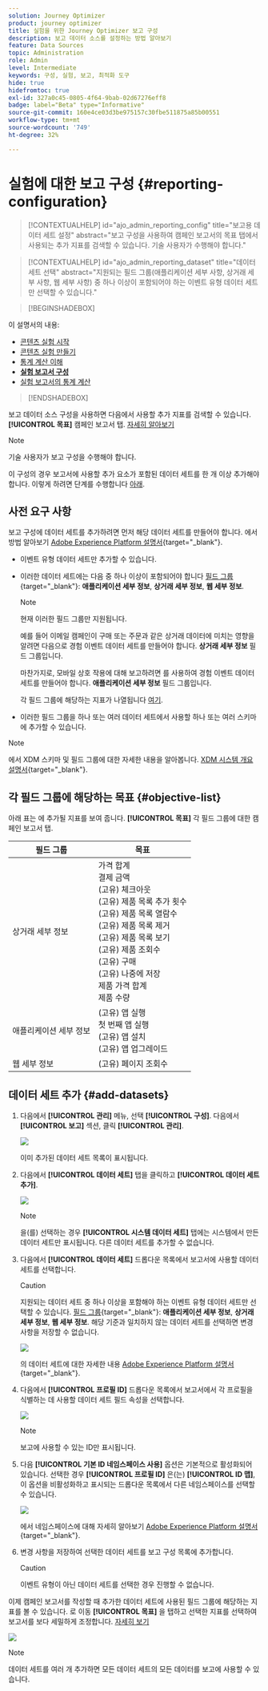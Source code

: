 ```yaml
---
solution: Journey Optimizer
product: journey optimizer
title: 실험을 위한 Journey Optimizer 보고 구성
description: 보고 데이터 소스를 설정하는 방법 알아보기
feature: Data Sources
topic: Administration
role: Admin
level: Intermediate
keywords: 구성, 실험, 보고, 최적화 도구
hide: true
hidefromtoc: true
exl-id: 327a0c45-0805-4f64-9bab-02d67276eff8
badge: label="Beta" type="Informative"
source-git-commit: 160e4ce03d3be975157c30fbe511875a85b00551
workflow-type: tm+mt
source-wordcount: '749'
ht-degree: 32%

---
```


# 실험에 대한 보고 구성 {#reporting-configuration}

>[!CONTEXTUALHELP]
>id="ajo_admin_reporting_config"
>title="보고용 데이터 세트 설정"
>abstract="보고 구성을 사용하여 캠페인 보고서의 목표 탭에서 사용되는 추가 지표를 검색할 수 있습니다. 기술 사용자가 수행해야 합니다."

>[!CONTEXTUALHELP]
>id="ajo_admin_reporting_dataset"
>title="데이터 세트 선택"
>abstract="지원되는 필드 그룹(애플리케이션 세부 사항, 상거래 세부 사항, 웹 세부 사항) 중 하나 이상이 포함되어야 하는 이벤트 유형 데이터 세트만 선택할 수 있습니다."

>[!BEGINSHADEBOX]

이 설명서의 내용:

* [콘텐츠 실험 시작](get-started-experiment.md)
* [콘텐츠 실험 만들기](content-experiment.md)
* [통계 계산 이해](experiment-calculations.md)
* **[실험 보고서 구성](reporting-configuration.md)**
* [실험 보고서의 통계 계산](experiment-report-calculations.md)

>[!ENDSHADEBOX]

<!--The reporting data source configuration allows you to define a connection to a system in order to retrieve additional information that will be used in your reports.-->

보고 데이터 소스 구성을 사용하면 다음에서 사용할 추가 지표를 검색할 수 있습니다. **[!UICONTROL 목표]** 캠페인 보고서 탭. [자세히 알아보기](content-experiment.md#objectives-global)

>[!NOTE]
>
>기술 사용자가 보고 구성을 수행해야 합니다. <!--Rights?-->

이 구성의 경우 보고서에 사용할 추가 요소가 포함된 데이터 세트를 한 개 이상 추가해야 합니다. 이렇게 하려면 단계를 수행합니다 [아래](#add-datasets).

<!--
➡️ [Discover this feature in video](#video)
-->

## 사전 요구 사항


보고 구성에 데이터 세트를 추가하려면 먼저 해당 데이터 세트를 만들어야 합니다. 에서 방법 알아보기 [Adobe Experience Platform 설명서](https://experienceleague.adobe.com/docs/experience-platform/catalog/datasets/user-guide.html?lang=ko#create){target="_blank"}.

* 이벤트 유형 데이터 세트만 추가할 수 있습니다.

* 이러한 데이터 세트에는 다음 중 하나 이상이 포함되어야 합니다 [필드 그룹](https://experienceleague.adobe.com/docs/experience-platform/xdm/tutorials/create-schema-ui.html?lang=ko#field-group){target="_blank"}: **애플리케이션 세부 정보**, **상거래 세부 정보**, **웹 세부 정보**.

   >[!NOTE]
   >
   >현재 이러한 필드 그룹만 지원됩니다.

   예를 들어 이메일 캠페인이 구매 또는 주문과 같은 상거래 데이터에 미치는 영향을 알려면 다음으로 경험 이벤트 데이터 세트를 만들어야 합니다. **상거래 세부 정보** 필드 그룹입니다.

   마찬가지로, 모바일 상호 작용에 대해 보고하려면 를 사용하여 경험 이벤트 데이터 세트를 만들어야 합니다. **애플리케이션 세부 정보** 필드 그룹입니다.

   각 필드 그룹에 해당하는 지표가 나열됩니다 [여기](#objective-list).

* 이러한 필드 그룹을 하나 또는 여러 데이터 세트에서 사용할 하나 또는 여러 스키마에 추가할 수 있습니다.

>[!NOTE]
>
>에서 XDM 스키마 및 필드 그룹에 대한 자세한 내용을 알아봅니다. [XDM 시스템 개요 설명서](https://experienceleague.adobe.com/docs/experience-platform/xdm/home.html?lang=ko){target="_blank"}.

## 각 필드 그룹에 해당하는 목표 {#objective-list}

아래 표는 에 추가될 지표를 보여 줍니다. **[!UICONTROL 목표]** 각 필드 그룹에 대한 캠페인 보고서 탭.

| 필드 그룹 | 목표 |
|--- |--- |
| 상거래 세부 정보 | 가격 합계<br>결제 금액<br>(고유) 체크아웃<br>(고유) 제품 목록 추가 횟수<br>(고유) 제품 목록 열람수<br>(고유) 제품 목록 제거<br>(고유) 제품 목록 보기<br>(고유) 제품 조회수<br>(고유) 구매<br>(고유) 나중에 저장<br>제품 가격 합계<br>제품 수량 |
| 애플리케이션 세부 정보 | (고유) 앱 실행<br>첫 번째 앱 실행<br>(고유) 앱 설치<br>(고유) 앱 업그레이드 |
| 웹 세부 정보 | (고유) 페이지 조회수 |

## 데이터 세트 추가 {#add-datasets}

1. 다음에서 **[!UICONTROL 관리]** 메뉴, 선택 **[!UICONTROL 구성]**. 다음에서  **[!UICONTROL 보고]** 섹션, 클릭 **[!UICONTROL 관리]**.

   ![](assets/reporting-config-menu.png)

   이미 추가된 데이터 세트 목록이 표시됩니다.

1. 다음에서 **[!UICONTROL 데이터 세트]** 탭을 클릭하고 **[!UICONTROL 데이터 세트 추가]**.

   ![](assets/reporting-config-add.png)

   >[!NOTE]
   >
   >을(를) 선택하는 경우 **[!UICONTROL 시스템 데이터 세트]** 탭에는 시스템에서 만든 데이터 세트만 표시됩니다. 다른 데이터 세트를 추가할 수 없습니다.

1. 다음에서 **[!UICONTROL 데이터 세트]** 드롭다운 목록에서 보고서에 사용할 데이터 세트를 선택합니다.

   >[!CAUTION]
   >
   >지원되는 데이터 세트 중 하나 이상을 포함해야 하는 이벤트 유형 데이터 세트만 선택할 수 있습니다. [필드 그룹](https://experienceleague.adobe.com/docs/experience-platform/xdm/tutorials/create-schema-ui.html?lang=ko#field-group){target="_blank"}: **애플리케이션 세부 정보**, **상거래 세부 정보**, **웹 세부 정보**. 해당 기준과 일치하지 않는 데이터 세트를 선택하면 변경 사항을 저장할 수 없습니다.

   ![](assets/reporting-config-datasets.png)

   의 데이터 세트에 대한 자세한 내용 [Adobe Experience Platform 설명서](https://experienceleague.adobe.com/docs/experience-platform/catalog/datasets/overview.html?lang=ko){target="_blank"}.

1. 다음에서 **[!UICONTROL 프로필 ID]** 드롭다운 목록에서 보고서에서 각 프로필을 식별하는 데 사용할 데이터 세트 필드 속성을 선택합니다.

   ![](assets/reporting-config-profile-id.png)

   >[!NOTE]
   >
   >보고에 사용할 수 있는 ID만 표시됩니다.

1. 다음 **[!UICONTROL 기본 ID 네임스페이스 사용]** 옵션은 기본적으로 활성화되어 있습니다. 선택한 경우 **[!UICONTROL 프로필 ID]** 은(는) **[!UICONTROL ID 맵]**, 이 옵션을 비활성화하고 표시되는 드롭다운 목록에서 다른 네임스페이스를 선택할 수 있습니다.

   ![](assets/reporting-config-namespace.png)

   에서 네임스페이스에 대해 자세히 알아보기 [Adobe Experience Platform 설명서](https://experienceleague.adobe.com/docs/experience-platform/identity/namespaces.html?lang=ko){target="_blank"}.

1. 변경 사항을 저장하여 선택한 데이터 세트를 보고 구성 목록에 추가합니다.

   >[!CAUTION]
   >
   >이벤트 유형이 아닌 데이터 세트를 선택한 경우 진행할 수 없습니다.

이제 캠페인 보고서를 작성할 때 추가한 데이터 세트에 사용된 필드 그룹에 해당하는 지표를 볼 수 있습니다. 로 이동 **[!UICONTROL 목표]** 을 탭하고 선택한 지표를 선택하여 보고서를 보다 세밀하게 조정합니다. [자세히 보기](content-experiment.md#objectives-global)

![](assets/reporting-config-objectives.png)

>[!NOTE]
>
>데이터 세트를 여러 개 추가하면 모든 데이터 세트의 모든 데이터를 보고에 사용할 수 있습니다.

<!--
## How-to video {#video}

Understand how to configure Experience Platform reporting data sources.

>[!VIDEO]()
-->
